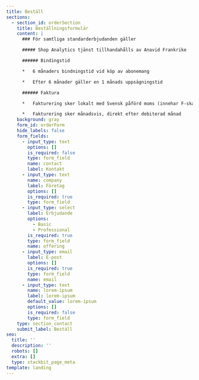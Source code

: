 ```yaml
---
title: Beställ
sections:
  - section_id: orderSection
    title: Beställningsformulär
    content: |
      ### För samtliga standarderbjudanden gäller

      ##### Shop Analytics tjänst tillhandahålls av Anavid Frankrike

      ###### Bindingstid

      *   6 månaders bindningstid vid köp av abonemang

      *   Efter 6 månader gäller en 1 månads uppsägningstid

      ###### Faktura

      *   Fakturering sker lokalt med Svensk påförd moms (innehar F-skatt)

      *   Fakturering sker månadsvis, direkt efter debiterad månad
    background: gray
    form_id: orderForm
    hide_labels: false
    form_fields:
      - input_type: text
        options: []
        is_required: false
        type: form_field
        name: contact
        label: Kontakt
      - input_type: text
        name: company
        label: Företag
        options: []
        is_required: true
        type: form_field
      - input_type: select
        label: Erbjudande
        options:
          - Basic
          - Professional
        is_required: true
        type: form_field
        name: offering
      - input_type: email
        label: E-post
        options: []
        is_required: true
        type: form_field
        name: email
      - input_type: text
        name: lorem-ipsum
        label: lorem-ipsum
        default_value: lorem-ipsum
        options: []
        is_required: false
        type: form_field
    type: section_contact
    submit_label: Beställ
seo:
  title: ''
  description: ''
  robots: []
  extra: []
  type: stackbit_page_meta
template: landing
---
```

